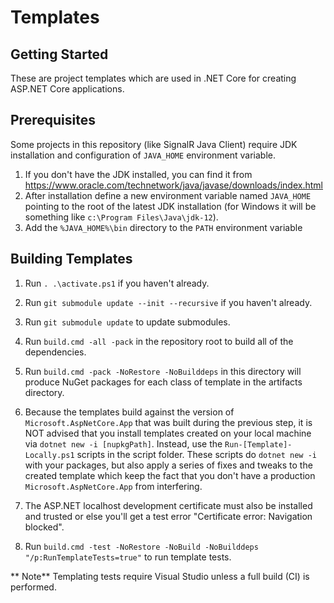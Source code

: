 # Templates

## Getting Started
These are project templates which are used in .NET Core for creating ASP.NET Core applications.

## Prerequisites
Some projects in this repository (like SignalR Java Client) require JDK installation and configuration of `JAVA_HOME` environment variable.
1. If you don't have the JDK installed, you can find it from https://www.oracle.com/technetwork/java/javase/downloads/index.html
1. After installation define a new environment variable named `JAVA_HOME` pointing to the root of the latest JDK installation (for Windows it will be something like `c:\Program Files\Java\jdk-12`).
1. Add the `%JAVA_HOME%\bin` directory to the `PATH` environment variable

## Building Templates
1. Run `. .\activate.ps1` if you haven't already.

1. Run `git submodule update --init --recursive` if you haven't already.
1. Run `git submodule update` to update submodules.
1. Run `build.cmd -all -pack` in the repository root to build all of the dependencies.
1. Run `build.cmd -pack -NoRestore -NoBuilddeps` in this directory will produce NuGet packages for each class of template in the artifacts directory.
1. Because the templates build against the version of `Microsoft.AspNetCore.App` that was built during the previous step, it is NOT advised that you install templates created on your local machine via `dotnet new -i [nupkgPath]`. Instead, use the `Run-[Template]-Locally.ps1` scripts in the script folder. These scripts do `dotnet new -i` with your packages, but also apply a series of fixes and tweaks to the created template which keep the fact that you don't have a production `Microsoft.AspNetCore.App` from interfering.
1. The ASP.NET localhost development certificate must also be installed and trusted or else you'll get a test error "Certificate error: Navigation blocked".
1. Run `build.cmd -test -NoRestore -NoBuild -NoBuilddeps "/p:RunTemplateTests=true"` to run template tests.

** Note** Templating tests require Visual Studio unless a full build (CI) is performed.
